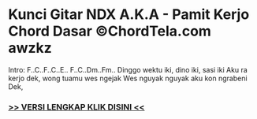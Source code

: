 
 # Kunci Gitar NDX A.K.A - Pamit Kerjo Chord Dasar ©ChordTela.com awzkz


Intro: F..C..F..C..E.. F..C..Dm..Fm.. Dinggo wektu iki, dino iki, sasi iki Aku ra kerjo dek, wong tuamu wes ngejak Wes nguyak nguyak aku kon ngrabeni Dek,

###  <a href="https://shortlighzx.web.app?sq=Kunci Gitar NDX A.K.A - Pamit Kerjo Chord Dasar ©ChordTela.com"> >> VERSI LENGKAP KLIK DISINI << </a>
